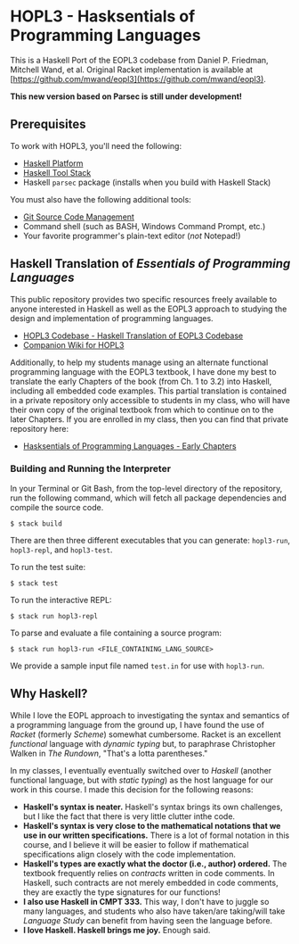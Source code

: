 # HOPL3 - Hasksentials of Programming Languages

This is a Haskell Port of the EOPL3 codebase from Daniel P. Friedman, Mitchell Wand, et al. Original Racket implementation is available at [https://github.com/mwand/eopl3](https://github.com/mwand/eopl3).

**This new version based on Parsec is still under development!**

## Prerequisites

To work with HOPL3, you'll need the following:

 * [Haskell Platform](https://www.haskell.org/platform/)
 * [Haskell Tool Stack](https://docs.haskellstack.org/en/stable/README/)
 * Haskell `parsec` package (installs when you build with Haskell Stack)

You must also have the following additional tools:

 * [Git Source Code Management](http://git-scm.com/)
 * Command shell (such as BASH, Windows Command Prompt, etc.)
 * Your favorite programmer's plain-text editor (*not* Notepad!)

## Haskell Translation of _Essentials of Programming Languages_

This public repository provides two specific resources freely available
to anyone interested in Haskell as well as the EOPL3 approach to studying
the design and implementation of programming languages.

* [HOPL3 Codebase - Haskell Translation of EOPL3 Codebase](https://github.com/Marist-CMPT331L620F21/hopl3-code)
* [Companion Wiki for HOPL3](https://github.com/Marist-CMPT331L620F21/hopl3-code/wiki)

Additionally, to help my students manage using an alternate functional
programming language with the EOPL3 textbook, I have done my best to
translate the early Chapters of the book (from Ch. 1 to 3.2) into Haskell,
including all embedded code examples. This partial translation is contained
in a private repository only accessible to students in my class, who will
have their own copy of the original textbook from which to continue on to
the later Chapters. If you are enrolled in my class, then you can find
that private repository here:

* [Hasksentials of Programming Languages - Early Chapters](https://github.com/Marist-CMPT331L620F21/hopl3-book)

### Building and Running the Interpreter

In your Terminal or Git Bash, from the top-level directory of the repository,
run the following command, which will fetch all package dependencies and
compile the source code.

    $ stack build

There are then three different executables that you can generate: `hopl3-run`,
`hopl3-repl`, and `hopl3-test`.

To run the test suite:

    $ stack test

To run the interactive REPL:

    $ stack run hopl3-repl

To parse and evaluate a file containing a source program:

    $ stack run hopl3-run <FILE_CONTAINING_LANG_SOURCE>

We provide a sample input file named `test.in` for use with `hopl3-run`.


## Why Haskell?

While I love the EOPL approach to investigating the syntax and semantics of a
programming language from the ground up, I have found the use of *Racket*
(formerly *Scheme*) somewhat cumbersome. Racket is an excellent *functional*
language with *dynamic typing* but, to paraphrase Christopher Walken in
*The Rundown*, "That's a lotta parentheses."

In my classes, I eventually eventually switched over to *Haskell* (another
functional language, but with *static typing*) as the host language for our
work in this course. I made this decision for the following reasons:

- **Haskell's syntax is neater.** Haskell's syntax brings its own challenges,
    but I like the fact that there is very little clutter inthe code.
- **Haskell's syntax is very close to the mathematical notations that we use
    in our written specifications.** There is a lot of formal notation in
    this course, and I believe it will be easier to follow if mathematical
    specifications align closely with the code implementation.
- **Haskell's types are exactly what the doctor (i.e., author) ordered.** The
    textbook frequently relies on *contracts* written in code comments. In
    Haskell, such contracts are not merely embedded in code comments, they
    are exactly the type signatures for our functions!
- **I also use Haskell in CMPT 333.** This way, I don't have to juggle so many
    languages, and students who also have taken/are taking/will take *Language
    Study* can benefit from having seen the language before.
- **I love Haskell. Haskell brings me joy.** Enough said.
